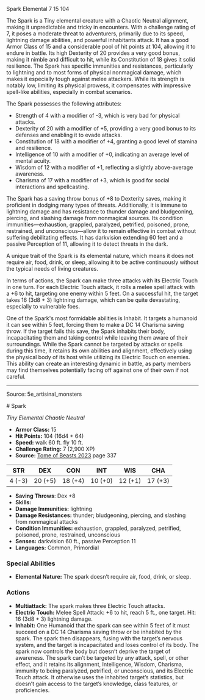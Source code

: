 <MonsterName/>Spark</MonsterName>
<CreatureType/>Elemental</CreatureType>
<CR/>7</CR>
<AC/>15</AC>
<HP/>104</HP>
<summary>The Spark is a Tiny elemental creature with a Chaotic Neutral alignment, making it unpredictable and tricky in encounters. With a challenge rating of 7, it poses a moderate threat to adventurers, primarily due to its speed, lightning damage abilities, and powerful inhabitants attack. It has a good Armor Class of 15 and a considerable pool of hit points at 104, allowing it to endure in battle. Its high Dexterity of 20 provides a very good bonus, making it nimble and difficult to hit, while its Constitution of 18 gives it solid resilience. The Spark has specific immunities and resistances, particularly to lightning and to most forms of physical nonmagical damage, which makes it especially tough against melee attackers. While its strength is notably low, limiting its physical prowess, it compensates with impressive spell-like abilities, especially in combat scenarios.</summary>

<detail>

The Spark possesses the following attributes:
- Strength of 4 with a modifier of -3, which is very bad for physical attacks.
- Dexterity of 20 with a modifier of +5, providing a very good bonus to its defenses and enabling it to evade attacks.
- Constitution of 18 with a modifier of +4, granting a good level of stamina and resilience.
- Intelligence of 10 with a modifier of +0, indicating an average level of mental acuity.
- Wisdom of 12 with a modifier of +1, reflecting a slightly above-average awareness.
- Charisma of 17 with a modifier of +3, which is good for social interactions and spellcasting.

The Spark has a saving throw bonus of +8 to Dexterity saves, making it proficient in dodging many types of threats. Additionally, it is immune to lightning damage and has resistance to thunder damage and bludgeoning, piercing, and slashing damage from nonmagical sources. Its condition immunities—exhaustion, grappled, paralyzed, petrified, poisoned, prone, restrained, and unconscious—allow it to remain effective in combat without suffering debilitating effects. It has darkvision extending 60 feet and a passive Perception of 11, allowing it to detect threats in the dark.

A unique trait of the Spark is its elemental nature, which means it does not require air, food, drink, or sleep, allowing it to be active continuously without the typical needs of living creatures.

In terms of actions, the Spark can make three attacks with its Electric Touch in one turn. For each Electric Touch attack, it rolls a melee spell attack with a +6 to hit, targeting one enemy within 5 feet. On a successful hit, the target takes 16 (3d8 + 3) lightning damage, which can be quite devastating, especially to vulnerable foes.

One of the Spark's most formidable abilities is Inhabit. It targets a humanoid it can see within 5 feet, forcing them to make a DC 14 Charisma saving throw. If the target fails this save, the Spark inhabits their body, incapacitating them and taking control while leaving them aware of their surroundings. While the Spark cannot be targeted by attacks or spells during this time, it retains its own abilities and alignment, effectively using the physical body of its host while utilizing its Electric Touch on enemies. This ability can create an interesting dynamic in battle, as party members may find themselves potentially facing off against one of their own if not careful.</detail>



---

Source: 5e_artisinal_monsters

<statblock>
# Spark

*Tiny* *Elemental* *Chaotic Neutral*

- **Armor Class:** 15
- **Hit Points:** 104 (16d4 + 64)
- **Speed:** walk 60 ft. fly 10 ft.
- **Challenge Rating:** 7 (2,900 XP)
- **Source:** [Tome of Beasts 2023](https://koboldpress.com/kpstore/product/tome-of-beasts-1-2023-edition/) page 337

| STR | DEX | CON | INT | WIS | CHA |
| --- | --- | --- | --- | --- | --- |
| 4 (-3) | 20 (+5) | 18 (+4) | 10 (+0) | 12 (+1) | 17 (+3) |

- **Saving Throws**: Dex +8
- **Skills:** 
- **Damage Immunities:** lightning
- **Damage Resistances:** thunder; bludgeoning, piercing, and slashing from nonmagical attacks
- **Condition Immunities:** exhaustion, grappled, paralyzed, petrified, poisoned, prone, restrained, unconscious
- **Senses:** darkvision 60 ft., passive Perception 11
- **Languages:** Common, Primordial

### Special Abilities

- **Elemental Nature:** The spark doesn’t require air, food, drink, or sleep.

### Actions

- **Multiattack:** The spark makes three Electric Touch attacks.
- **Electric Touch:** Melee Spell Attack: +6 to hit, reach 5 ft., one target. Hit: 16 (3d8 + 3) lightning damage.
- **Inhabit:** One Humanoid that the spark can see within 5 feet of it must succeed on a DC 14 Charisma saving throw or be inhabited by the spark. The spark then disappears, fusing with the target’s nervous system, and the target is incapacitated and loses control of its body. The spark now controls the body but doesn’t deprive the target of awareness. The spark can’t be targeted by any attack, spell, or other effect, and it retains its alignment, Intelligence, Wisdom, Charisma, immunity to being paralyzed, petrified, or unconscious, and its Electric Touch attack. It otherwise uses the inhabited target’s statistics, but doesn’t gain access to the target’s knowledge, class features, or proficiencies.
</statblock>


